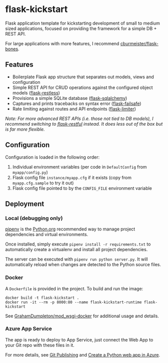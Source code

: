 # flask-kickstart
Flask application template for kickstarting development of small to medium sized applications, focused on providing the framework for a simple DB + REST API.

For large applications with more features, I recommend [cburmeister/flask-bones](https://github.com/cburmeister/flask-bones).

## Features
* Boilerplate Flask app structure that separates out models, views and configuration
* Simple REST API for CRUD operations against the configured object models ([flask-restless](https://flask-restless.readthedocs.io/en/stable/))
* Provisions a simple SQLite database ([flask-sqlalchemy](http://flask-sqlalchemy.pocoo.org/))
* Captures and prints tracebacks on syntax error ([flask-failsafe](https://github.com/mgood/flask-failsafe))
* Rate limiting against routes and API endpoints ([flask-limiter](https://flask-limiter.readthedocs.io/en/stable/))

*Note: For more advanced REST APIs (i.e. those not tied to DB models), I recommend switching to [flask-restful](https://flask-restful.readthedocs.io/en/latest/) instead. It does less out of the box but is far more flexible.*

## Configuration
Configuration is loaded in the following order:
1. Individual environment variables (per code in `DefaultConfig` from `myapp/config.py`)
2. Flask config file `instance/myapp.cfg` if it exists (copy from `myapp.cfg.sample` to try it out)
3. Flask config file pointed to by the `CONFIG_FILE` environment variable

## Deployment
### Local (debugging only)
[pipenv](https://github.com/pypa/pipenv) is the [Python.org](https://packaging.python.org/tutorials/managing-dependencies/#managing-dependencies) recommended way to manage project dependencies and virtual environments.

Once installed, simply execute `pipenv install -r requirements.txt` to automatically create a virtualenv and install all project dependencies.

The server can be executed with `pipenv run python server.py`. It will automatically reload when changes are detected to the Python source files.

### Docker
A `Dockerfile` is provided in the project. To build and run the image:
```
docker build -t flask-kickstart .
docker run -it --rm -p 8000:80 --name flask-kickstart-runtime flask-kickstart
```

See [GrahamDumpleton/mod_wsgi-docker](https://github.com/GrahamDumpleton/mod_wsgi-docker) for additional usage and details.

### Azure App Service
The app is ready to deploy to App Service, just connect the Web App to your Git repo with these files in it.

For more details, see [Git Publishing](https://docs.microsoft.com/en-us/azure/app-service/web-sites-python-configure#git-publishing) and [Create a Python web app in Azure](https://docs.microsoft.com/en-us/azure/app-service/app-service-web-get-started-python).
